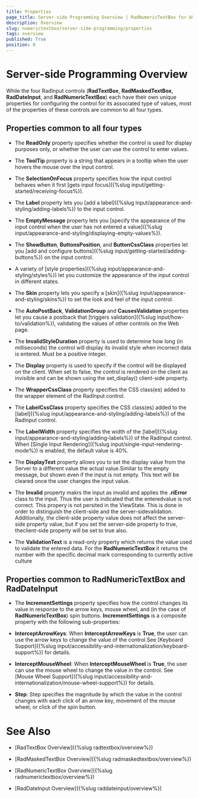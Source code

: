 ```yaml
---
title: Properties
page_title: Server-side Programming Overview | RadNumericTextBox for ASP.NET AJAX Documentation
description: Overview
slug: numerictextbox/server-side-programming/properties
tags: overview
published: True
position: 0
---
```


# Server-side Programming Overview



While the four RadInput controls (**RadTextBox**, **RadMaskedTextBox**, **RadDateInput**, and **RadNumericTextBox**) each have their own unique properties for configuring the control for its associated type of values, most of the properties of these controls are common to all four types.

## Properties common to all four types

* The **ReadOnly** property specifies whether the control is used for display purposes only, or whether the user can use the control to enter values.

* The **ToolTip** property is a string that appears in a tooltip when the user hovers the mouse over the input control.

* The **SelectionOnFocus** property specifies how the input control behaves when it first [gets input focus]({%slug input/getting-started/receiving-focus%}).

* The **Label** property lets you [add a label]({%slug input/appearance-and-styling/adding-labels%}) to the input control.

* The **EmptyMessage** property lets you [specify the appearance of the input control when the user has not entered a value]({%slug input/appearance-and-styling/displaying-empty-values%}).

* The **ShowButton**, **ButtonsPosition**, and **ButtonCssClass** properties let you [add and configure buttons]({%slug input/getting-started/adding-buttons%}) on the input control.

* A variety of [style properties]({%slug input/appearance-and-styling/styles%}) let you customize the appearance of the input control in different states.

* The **Skin** property lets you specify a [skin]({%slug input/appearance-and-styling/skins%}) to set the look and feel of the input control.

* The **AutoPostBack**, **ValidationGroup** and **CausesValidation** properties let you cause a postback that [triggers validation]({%slug input/how-to/validation%}), validating the values of other controls on the Web page.

* The **InvalidStyleDuration** property is used to determine how long (in milliseconds) the control will display its invalid style when incorrect data is entered. Must be a positive integer.

* The **Display** property is used to specify if the control will be displayed on the client. When set to false, the control is rendered on the client as invisible and can be shown using the set_display() client-side property.

* The **WrapperCssClass** property specifies the CSS class(es) added to the wrapper element of the RadInput control.

* The **LabelCssClass** property specifies the CSS class(es) added to the [label]({%slug input/appearance-and-styling/adding-labels%}) of the RadInput control.

* The **LabelWidth** property specifies the width of the [label]({%slug input/appearance-and-styling/adding-labels%}) of the RadInput control. When [Single Input Rendering]({%slug input/single-input-rendering-mode%}) is enabled, the default value is 40%.

* The **DisplayText** property allows you to set the display value from the Server to a different value the actual value.Similar to the empty message, but shown even if the input is not empty. This text will be cleared once the user changes the input value.

* The **Invalid** property makrs the input as invalid and applies the **.riError** class to the input. Thus the user is indicated that the enteredvalue is not correct. This propery is not persited in the ViewState. This is done in order to distinguish the client-side and the server-sidevalidation. Additionally, the client-side property value does not affect the server-side property value, but if you set the server-side property to true, theclient-side property will be set to true also.

* The **ValidationText** is a read-only property which returns the value used to validate the entered data. For the **RadNumericTextBox** it returns the number with the specific decimal mark corresponding to currently active culture


## Properties common to RadNumericTextBox and RadDateInput

* The **IncrementSettings** property specifies how the control changes its value in response to the arrow keys, mouse wheel, and (in the case of **RadNumericTextBox**) spin buttons. **IncrementSettings** is a composite property with the following sub-properties:

* **InterceptArrowKeys**: When **InterceptArrowKeys** is **True**, the user can use the arrow keys to change the value of the control.See [Keyboard Support]({%slug input/accessibility-and-internationalization/keyboard-support%}) for details.

* **InterceptMouseWheel**: When **InterceptMouseWheel** is **True**, the user can use the mouse wheel to change the value in the control. See [Mouse Wheel Support]({%slug input/accessibility-and-internationalization/mouse-wheel-support%}) for details.

* **Step**: Step specifies the magnitude by which the value in the control changes with each click of an arrow key, movement of the mouse wheel, or click of the spin button.

# See Also

 * [RadTextBox Overview]({%slug radtextbox/overview%})

 * [RadMaskedTextBox Overview]({%slug radmaskedtextbox/overview%})

 * [RadNumericTextBox Overview]({%slug radnumerictextbox/overview%})

 * [RadDateInput Overview]({%slug raddateinput/overview%})
